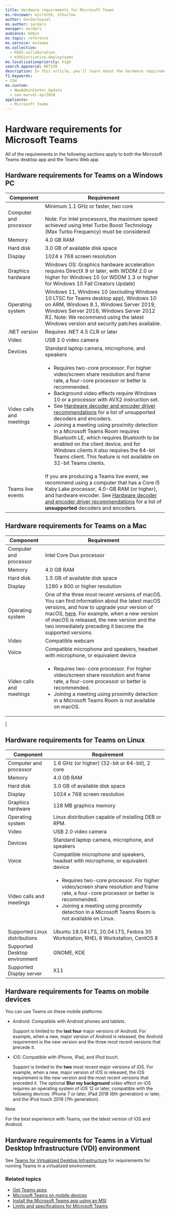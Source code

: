 ```yaml
---
title: Hardware requirements for Microsoft Teams
ms.reviewer: microthk, sthurlow
author: SerdarSoysal
ms.author: serdars
manager: serdars
audience: Admin
ms.topic: reference
ms.service: msteams
ms.collection: 
  - M365-collaboration
  - m365initiative-deployteams
ms.localizationpriority: high
search.appverid: MET150
description: In this article, you'll learn about the hardware requirements needed to install and run Microsoft Teams.
f1.keywords:
- CSH
ms.custom: 
  - NewAdminCenter_Update
  - seo-marvel-apr2020
appliesto: 
  - Microsoft Teams
---
```


# Hardware requirements for Microsoft Teams

All of the requirements in the following sections apply to both the Microsoft Teams desktop app and the Teams Web app.

## Hardware requirements for Teams on a Windows PC

| Component | Requirement |
|---------|---------|
|Computer and processor    | Minimum 1.1 GHz or faster, two core<br><br>Note: For Intel processors, the maximum speed achieved using Intel Turbo Boost Technology (Max Turbo Frequency) must be considered         |
|Memory     |  4.0 GB RAM |
|Hard disk    | 3.0 GB of available disk space        |
|Display    |   1024 x 768 screen resolution |
|Graphics hardware |  Windows OS: Graphics hardware acceleration requires DirectX 9 or later, with WDDM 2.0 or higher for Windows 10 (or WDDM 1.3 or higher for Windows 10 Fall Creators Update)
|Operating system  |    Windows 11, Windows 10 (excluding Windows 10 LTSC for Teams desktop app), Windows 10 on ARM, Windows 8.1, Windows Server 2019, Windows Server 2016, Windows Server 2012 R2. Note: We recommend using the latest Windows version and security patches available.|
|.NET version    |  Requires .NET 4.5 CLR or later       |
|Video    |  USB 2.0 video camera       |
|Devices    |   Standard laptop camera, microphone, and speakers    |
|Video calls and meetings|<ul><li>Requires two-core processor. For higher video/screen share resolution and frame rate, a four-core processor or better is recommended.</li> <li>Background video effects require Windows 10 or a processor with AVX2 instruction set.</li> <li>See [Hardware decoder and encoder driver recommendations](hardware-decoders-and-encoders.md) for a list of unsupported decoders and encoders.</li><li>Joining a meeting using proximity detection in a Microsoft Teams Room requires Bluetooth LE, which requires Bluetooth to be enabled on the client device, and for Windows clients it also requires the 64-bit Teams client. This feature is not available on 32-bit Teams clients.</li></ul> |
|Teams live events | If you are producing a Teams live event, we recommend using a computer that has a Core i5 Kaby Lake processor, 4.0-GB RAM (or higher), and hardware encoder. See [Hardware decoder and encoder driver recommendations](hardware-decoders-and-encoders.md) for a list of **unsupported** decoders and encoders. |

## Hardware requirements for Teams on a Mac

| Component | Requirement |
|---------|---------|
|Computer and processor    | Intel Core Duo processor |
|Memory     |   4.0 GB RAM|
|Hard disk    |   1.5 GB of available disk space      |
|Display    | 1280 x 800 or higher resolution    |
|Operating system  |    One of the three most recent versions of macOS. You can find information about the latest macOS versions, and how to upgrade your version of macOS, [here](https://support.apple.com/en-us/HT201260). For example, when a new version of macOS is released, the new version and the two immediately preceding it become the supported versions.      |
|Video  |    Compatible webcam     |
|Voice    |  Compatible microphone and speakers, headset with microphone, or equivalent device       |
|Video calls and meetings | <ul><li>Requires two-core processor. For higher video/screen share resolution and frame rate, a four-core processor or better is recommended. </li><li>Joining a meeting using proximity detection in a Microsoft Teams Room is not available on macOS.</li></ul>
|

## Hardware requirements for Teams on Linux

| Component | Requirement |
|---------|---------|
|Computer and processor    | 1.6 GHz (or higher) (32-bit or 64-bit), 2 core        |
|Memory     |    4.0 GB RAM |
|Hard disk    | 3.0 GB of available disk space        |
|Display    |   1024 x 768 screen resolution |
|Graphics hardware |  128 MB graphics memory
|Operating system  | Linux distribution capable of installing DEB or RPM. |
|Video    |  USB 2.0 video camera       |
|Devices    |   Standard laptop camera, microphone, and speakers    |
|Voice    |  Compatible microphone and speakers, headset with microphone, or equivalent device       |
|Video calls and meetings | <ul><li>Requires two-core processor. For higher video/screen share resolution and frame rate, a four-core processor or better is recommended.</li><li>Joining a meeting using proximity detection in a Microsoft Teams Room is not available on Linux.</li></ul>
|Supported Linux distributions | Ubuntu 18.04 LTS, 20.04 LTS, Fedora 30 Workstation, RHEL 8 Workstation, CentOS 8       |
|Supported Desktop environment | GNOME, KDE       |
|Supported Display server | X11       |

## Hardware requirements for Teams on mobile devices

You can use Teams on these mobile platforms:

- Android: Compatible with Android phones and tablets.

  Support is limited to the **last four** major versions of Android. For example, when a new, major version of Android is released, the Android requirement is the new version and the three most recent versions that precede it.

- iOS: Compatible with iPhone, iPad, and iPod touch.

  Support is limited to the **two** most recent major versions of iOS. For example, when a new, major version of iOS is released, the iOS requirement is the new version and the most recent versions that preceded it. The optional **Blur my background** video effect on iOS requires an operating system of iOS 12 or later, compatible with the following devices: iPhone 7 or later, iPad 2018 (6th generation) or later, and the iPod touch 2019 (7th generation).

> [!Note]
> For the best experience with Teams, use the latest version of iOS and Android.

## Hardware requirements for Teams in a Virtual Desktop Infrastructure (VDI) environment

See [Teams for Virtualized Desktop Infrastructure](teams-for-vdi.md) for requirements for running Teams in a virtualized environment.

### Related topics

- [Get Teams apps](get-clients.md)
- [Microsoft Teams on mobile devices](https://support.microsoft.com/office/set-up-your-teams-mobile-apps-1ba8dce3-1122-47f4-8db6-00a4f93117e8)
- [Install the Microsoft Teams app using an MSI](msi-deployment.md)
- [Limits and specifications for Microsoft Teams](limits-specifications-teams.md)
